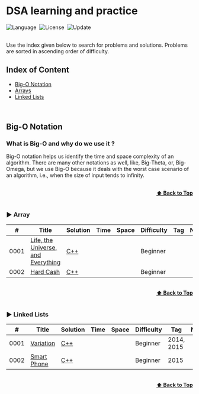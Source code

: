 # DSA learning and practice

![Language](https://img.shields.io/badge/language-Modern%20C++-orange.svg)&nbsp;
![License](https://img.shields.io/badge/license-MIT-blue.svg)&nbsp;
![Update](https://img.shields.io/badge/update-weekly-green.svg)&nbsp;

<br>
Use the index given below to search for problems and solutions. Problems are sorted in ascending order of difficulty.

## Index of Content

* [Big-O Notation](#-big-o-notation)<br/>
* [Arrays](#-arrays)<br/>
* [Linked Lists](#-linked-lists)<br/>
<br/>

## Big-O Notation
### What is Big-O and why do we use it ?
Big-O notation helps us identify the time and space complexity of an algorithm. There are many other notations as well, like, Big-Theta, or, Big-Omega, but we use Big-O because it deals with the worst case scenario of an algorithm, i.e., when the size of input tends to infinity.

<br/>
<div align="right">
    <b><a href="#index-of-content">⬆️ Back to Top</a></b>
</div>
<br/>


### ▶️ Array
|  #  | Title           |  Solution       |  Time           | Space           | Difficulty    | Tag          | Note| 
|-----|---------------- | --------------- | --------------- | --------------- | ------------- |--------------|-----|
0001 | [Life, the Universe, and Everything](https://www.codechef.com/problems/TEST) | [C++](./Practice/test.cpp) |        |          | Beginner         |||
0002 | [Hard Cash](https://www.codechef.com/problems/CASH) | [C++](./Practice/cash.cpp) |        |          | Beginner         |||


<br/>
<div align="right">
    <b><a href="#index-of-content">⬆️ Back to Top</a></b>
</div>
<br/>

### ▶️ Linked Lists
|  #  | Title           |  Solution       |  Time           | Space           | Difficulty    | Tag          | Note| 
|-----|---------------- | --------------- | --------------- | --------------- | ------------- |--------------|-----|
0001 | [Variation](https://www.codechef.com/ZCOPRAC/problems/ZCO15002) | [C++](./ZCO/zco15002.cpp) |        |          | Beginner | 2014, 2015 ||
0002 | [Smart Phone](https://www.codechef.com/LRNDSA01/problems/ZCO14003) | [C++](./ZCO/zco14003.cpp) |        |          | Beginner | 2015 ||

<br/>
<div align="right">
    <b><a href="#index-of-content">⬆️ Back to Top</a></b>
</div>
<br/>
